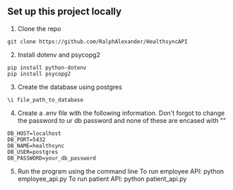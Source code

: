 ## Set up this project locally
1. Clone the repo
```
git clone https://github.com/RalphAlexander/HealthsyncAPI
```
2. Install dotenv and psycopg2
```
pip install python-dotenv
pip install psycopg2
```
3. Create the database using postgres
```
\i file_path_to_database
```

4. Create a .env file with the following information. Don't forgot to change the password to ur db password and none of these are encased with ""
```
DB_HOST=localhost
DB_PORT=5432
DB_NAME=healthsync
DB_USER=postgres
DB_PASSWORD=your_db_password
```
5. Run the program using the command line
To run employee API: python employee_api.py
To run patient API: python patient_api.py
